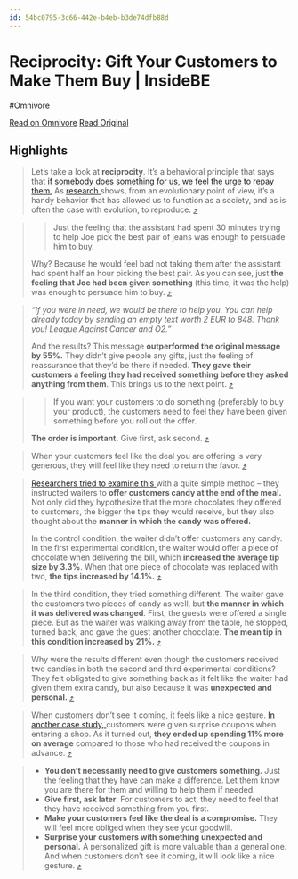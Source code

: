 ```yaml
---
id: 54bc0795-3c66-442e-b4eb-b3de74dfb88d
---
```


# Reciprocity: Gift Your Customers to Make Them Buy | InsideBE
#Omnivore

[Read on Omnivore](https://omnivore.app/me/https-insidebe-com-articles-use-reciprocity-to-increase-sales-18d308c09bc)
[Read Original](https://insidebe.com/articles/use-reciprocity-to-increase-sales/)

## Highlights

> Let’s take a look at **reciprocity**. It’s a behavioral principle that says that [if somebody does something for us, we feel the urge to repay them.](https://insidebe.com/reports/reciprocity/) As [research ](https://www.nature.com/articles/nature04131)shows, from an evolutionary point of view, it’s a handy behavior that has allowed us to function as a society, and as is often the case with evolution, to reproduce. [⤴️](https://omnivore.app/me/https-insidebe-com-articles-use-reciprocity-to-increase-sales-18d308c09bc#6cc3c767-451d-4864-913d-36e780ab919b)  

> > Just the feeling that the assistant had spent 30 minutes trying to help Joe pick the best pair of jeans was enough to persuade him to buy. 
> 
> Why? Because he would feel bad not taking them after the assistant had spent half an hour picking the best pair. As you can see, just **the feeling that Joe had been given something** (this time, it was the help) was enough to persuade him to buy. [⤴️](https://omnivore.app/me/https-insidebe-com-articles-use-reciprocity-to-increase-sales-18d308c09bc#28d28613-24f0-43f1-ad34-024c3593fa4f)  

> _“If you were in need, we would be there to help you. You can help already today by sending an empty text worth 2 EUR to 848\. Thank you! League Against Cancer and O2.”_
> 
> And the results? This message **outperformed the original message by 55%.** They didn’t give people any gifts, just the feeling of reassurance that they’d be there if needed. **They gave their customers a feeling they had received something before they asked anything from them**. This brings us to the next point. [⤴️](https://omnivore.app/me/https-insidebe-com-articles-use-reciprocity-to-increase-sales-18d308c09bc#8514393e-1bf9-4f4c-971e-846f28040640)  

> > If you want your customers to do something (preferably to buy your product), the customers need to feel they have been given something before you roll out the offer. 
> 
> **The order is important.** Give first, ask second. [⤴️](https://omnivore.app/me/https-insidebe-com-articles-use-reciprocity-to-increase-sales-18d308c09bc#21c45cd2-c8b0-46ac-8bb9-78d693764f59)  

> When your customers feel like the deal you are offering is very generous, they will feel like they need to return the favor. [⤴️](https://omnivore.app/me/https-insidebe-com-articles-use-reciprocity-to-increase-sales-18d308c09bc#595336ab-fba3-4faa-9167-e2845db71987)  

> [Researchers tried to examine this ](https://onlinelibrary.wiley.com/doi/10.1111/j.1559-1816.2002.tb00216.x)with a quite simple method – they instructed waiters to **offer customers candy at the end of the meal.** Not only did they hypothesize that the more chocolates they offered to customers, the bigger the tips they would receive, but they also thought about the **manner in which the candy was offered.**
> 
> In the control condition, the waiter didn’t offer customers any candy. In the first experimental condition, the waiter would offer a piece of chocolate when delivering the bill, which **increased the average tip size by 3.3%**. When that one piece of chocolate was replaced with two, **the tips increased by 14.1%.** [⤴️](https://omnivore.app/me/https-insidebe-com-articles-use-reciprocity-to-increase-sales-18d308c09bc#20ec3e91-3a2c-4a0a-ba95-a5b74f7fd1a6)  

> In the third condition, they tried something different. The waiter gave the customers two pieces of candy as well, but **the manner in which it was delivered was changed**. First, the guests were offered a single piece. But as the waiter was walking away from the table, he stopped, turned back, and gave the guest another chocolate. **The mean tip in this condition increased by 21%.** [⤴️](https://omnivore.app/me/https-insidebe-com-articles-use-reciprocity-to-increase-sales-18d308c09bc#adb6111d-dd9c-4736-a9e2-123a8d43bc84)  

> Why were the results different even though the customers received two candies in both the second and third experimental conditions? They felt obligated to give something back as it felt like the waiter had given them extra candy, but also because it was **unexpected and personal.** [⤴️](https://omnivore.app/me/https-insidebe-com-articles-use-reciprocity-to-increase-sales-18d308c09bc#2eac5e85-aedc-42cc-9e5f-5ff7b52ade79)  

> When customers don’t see it coming, it feels like a nice gesture. [In another case study, ](https://www.jstor.org/stable/1558489)customers were given surprise coupons when entering a shop. As it turned out, **they ended up spending 11% more** **on average** compared to those who had received the coupons in advance. [⤴️](https://omnivore.app/me/https-insidebe-com-articles-use-reciprocity-to-increase-sales-18d308c09bc#ab154bfb-3511-407b-a8c5-3d03aa5e53f1)  

> * **You don’t necessarily need to give customers something.** Just the feeling that they have can make a difference. Let them know you are there for them and willing to help them if needed.
> * **Give first, ask later**. For customers to act, they need to feel that they have received something from you first.
> * **Make your customers feel like the deal is a compromise.** They will feel more obliged when they see your goodwill.
> * **Surprise your customers with something unexpected and personal.** A personalized gift is more valuable than a general one. And when customers don’t see it coming, it will look like a nice gesture. [⤴️](https://omnivore.app/me/https-insidebe-com-articles-use-reciprocity-to-increase-sales-18d308c09bc#13cc12ad-e7ef-448c-a6e2-0c66e85738d7)  

